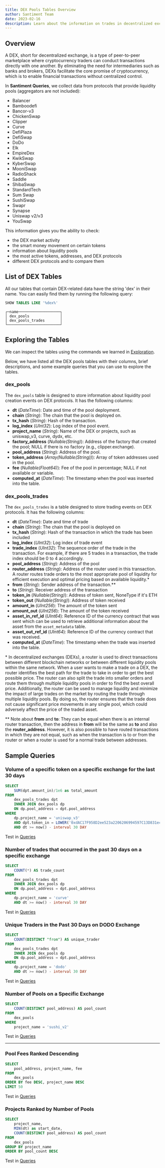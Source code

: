 ```yaml
---
title: DEX Pools Tables Overview
author: Santiment Team
date: 2023-02-16
description: Learn about the information on trades in decentralized exchanges (DEX) that can be gathered using Santiment Queries.
---
```


## Overview

A DEX, short for decentralized exchange, is a type of peer-to-peer marketplace where cryptocurrency traders can conduct transactions directly with one another. By eliminating the need for intermediaries such as banks and brokers, DEXs facilitate the core promise of cryptocurrency, which is to enable financial transactions without centralized control.

In **Santiment Queries**, we collect data from protocols that provide liquidity pools (aggregators are not included):

- Balancer
- Bamboodefi
- Bancor-v3
- ChickenSwap
- Clipper
- Curve
- DefiPlaza
- DefiSwap
- DoDo
- Elk
- EmpireDex
- KwikSwap
- KyberSwap
- MooniSwap
- RadioShack
- Saddle
- ShibaSwap
- StandardTech
- Sum Swap
- SushiSwap
- Swapr
- Synapse
- Uniswap v2/v3
- YouSwap

This information gives you the ability to check:

- the DEX market activity
- the smart money movement on certain tokens
- information about liquidity pools
- the most active tokens, addresses, and DEX protocols
- different DEX protocols and to compare them

## List of DEX Tables

All our tables that contain DEX-related data have the string 'dex' in their name. You can easily find them by running the following query:

```sql
SHOW TABLES LIKE '%dex%'
```

```
┌─name───────────────────┐
│ dex_pools              │
│ dex_pools_trades       │
└────────────────────────┘
```

## Exploring the Tables

We can inspect the tables using the commands we learned in [Exploration](/santiment-queries/exploration/).

Below, we have listed all the DEX pools tables with their columns, brief descriptions, and some example queries that you can use to explore the tables.

### dex\_pools

The `dex_pools` table is designed to store information about liquidity pool creation events on DEX protocols. It has the following columns:

- **dt** (*DateTime*): Date and time of the pool deployment.
- **chain** (*String*): The chain that the pool is deployed on.
- **tx_hash** (*String*): Hash of the transaction.
- **log_index** (*UInt32*): Log index of the pool event.
- **project_name** (*String*): Name of the DEX or projects, such as uniswap_v3, curve, dydx, etc.
- **factory_address** (*Nullable(String)*): Address of the factory that created the pool; NULL if there is no factory (e.g., clipper.exchange).
- **pool_address** (*String*): Address of the pool.
- **token_address** (*Array(Nullable(String))*): Array of token addresses used in the pool.
- **fee** (*Nullable(Float64)*): Fee of the pool in percentage; NULL if not available or variable.
- **computed_at** (*DateTime*): The timestamp when the pool was inserted into the table.

### dex\_pools\_trades

The `dex_pools_trades` is a table designed to store trading events on DEX protocols. It has the following columns:

- **dt** (*DateTime*): Date and time of trade
- **chain** (*String*): The chain that the pool is deployed on
- **tx_hash** (*String*): Hash of the transaction in which the trade has been included
- **log_index** (*UInt32*): Log index of trade event
- **trade_index** (*UInt32*): The sequence order of the trade in the transaction. For example, if there are 5 trades in a transaction, the trade index should be 0 to 4 accordingly.
- **pool_address** (*String*): Address of the pool
- **router_address** (*String*): Address of the router used in this transaction. A router routes trade orders to the most appropriate pool of liquidity for efficient execution and optimal pricing based on available liquidity.*
- **from** (*String*): Sender address of the transaction.**
- **to** (*String*): Receiver address of the transaction
- **token_in** (*Nullable(String)*): Address of token sent, NoneType if it's ETH
- **token_out** (*Nullable(String)*): Address of token received
- **amount_in** (*UInt256*): The amount of the token sent
- **amount_out** (*UInt256*): The amount of the token received
- **asset_in_ref_id** (*UInt64*): Reference ID of the currency contract that was sent which can be used to retrieve additional information about the asset from the `asset_metadata` table.
- **asset_out_ref_id** (*UInt64*): Reference ID of the currency contract that was received.
- **computed_at** (*DateTime*): The timestamp when the trade was inserted into the table.

\* In decentralized exchanges (DEXs), a router is used to direct transactions between different blockchain networks or between different liquidity pools within the same network. When a user wants to make a trade on a DEX, the router identifies the best path for the trade to take in order to get the best possible price. The router can also split the trade into smaller orders and route them through multiple liquidity pools in order to find the best overall price. Additionally, the router can be used to manage liquidity and minimize the impact of large trades on the market by routing the trade through multiple liquidity pools. By doing so, the router ensures that the trade does not cause significant price movements in any single pool, which could adversely affect the price of the traded asset.

** Note about **from** and **to**: They can be equal when there is an internal router transaction, then the address in **from** will be the same as **to** and also the **router_address**. However, it is also possible to have routed transactions in which they are not equal, such as when the transaction is to or from the router or when a router is used for a normal trade between addresses.

## Sample Queries

### Volume of a specific token on a specific exchange for the last 30 days

```sql
SELECT
    SUM(dpt.amount_in)/1e6 as total_amount
FROM
    dex_pools_trades dpt
    INNER JOIN dex_pools dp
    ON dp.pool_address = dpt.pool_address
WHERE
    dp.project_name = 'uniswap_v3'
    AND dpt.token_in = LOWER('0xdAC17F958D2ee523a2206206994597C13D831ec7') --USDT
    AND dt >= now() - interval 30 DAY
```
Test in [Queries](https://queries.santiment.net/query/volume-of-a-specific-token-on-a-specific-exchange-for-the-last-30-days-383)

### Number of trades that occurred in the past 30 days on a specific exchange

```sql
SELECT
    COUNT(*) AS trade_count
FROM
    dex_pools_trades dpt
    INNER JOIN dex_pools dp
    ON dp.pool_address = dpt.pool_address
WHERE
    dp.project_name = 'curve'
    AND dt >= now() - interval 30 DAY
```

Test in [Queries](https://queries.santiment.net/query/number-of-trades-that-occurred-in-the-past-30-days-on-a-specific-exchange-385)

### Unique Traders in the Past 30 Days on DODO Exchange

```sql
SELECT
    COUNT(DISTINCT "from") AS unique_trader
FROM
    dex_pools_trades dpt
    INNER JOIN dex_pools dp
    ON dp.pool_address = dpt.pool_address
WHERE
    dp.project_name = 'dodo'
    AND dt >= now() - interval 30 DAY
```

Test in [Queries](https://queries.santiment.net/query/unique-traders-in-the-past-30-days-on-dodo-exchange-386)

### Number of Pools on a Specific Exchange

```sql
SELECT
    COUNT(DISTINCT pool_address) AS pool_count
FROM
    dex_pools
WHERE
    project_name = 'sushi_v2'
```

Test in [Queries](https://queries.santiment.net/query/number-of-pools-on-a-specific-exchange-387)

---

### Pool Fees Ranked Descending

```sql
SELECT
    pool_address, project_name, fee
FROM
    dex_pools
ORDER BY fee DESC, project_name DESC
LIMIT 50
```

Test in [Queries](https://queries.santiment.net/query/pool-fees-ranked-descending-388)

### Projects Ranked by Number of Pools

```sql
SELECT
    project_name,
    MIN(dt) as start_date,
    COUNT(DISTINCT pool_address) AS pool_count
FROM
    dex_pools
GROUP BY project_name
ORDER BY pool_count DESC
```

Test in [Queries](https://queries.santiment.net/query/projects-ranked-by-number-of-pools-389)

